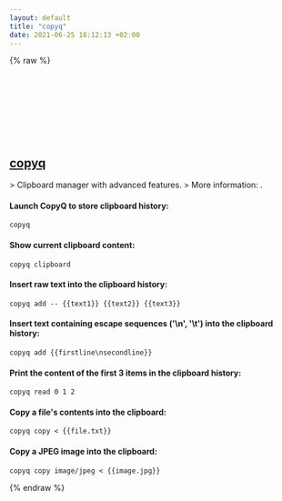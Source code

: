 ```yaml
---
layout: default
title: "copyq"
date: 2021-06-25 18:12:13 +02:00
---
```

{% raw %}
<h2 id="copyq">
  <a href="/en/common/copyq.html">copyq</a> <a href="#copyq"><svg class="icon">
    <use href="/assets/images/unicode_sprite.svg#link" />
  </svg></a>
</h2>
> Clipboard manager with advanced features.
> More information: <https://hluk.github.io/CopyQ/>.

#### Launch CopyQ to store clipboard history:
```shell
copyq
```
#### Show current clipboard content:
```shell
copyq clipboard
```
#### Insert raw text into the clipboard history:
```shell
copyq add -- {{text1}} {{text2}} {{text3}}
```
#### Insert text containing escape sequences ('\n', '\t') into the clipboard history:
```shell
copyq add {{firstline\nsecondline}}
```
#### Print the content of the first 3 items in the clipboard history:
```shell
copyq read 0 1 2
```
#### Copy a file's contents into the clipboard:
```shell
copyq copy < {{file.txt}}
```
#### Copy a JPEG image into the clipboard:
```shell
copyq copy image/jpeg < {{image.jpg}}
```
{% endraw %}